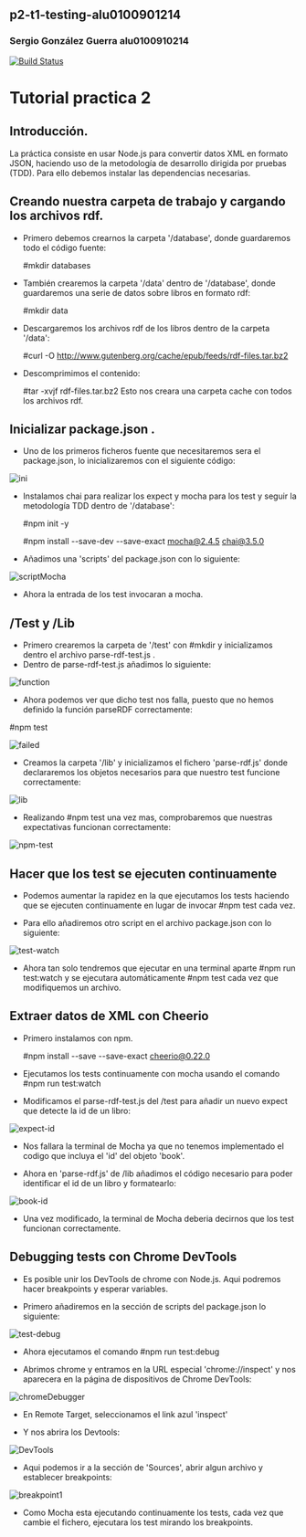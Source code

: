 ## p2-t1-testing-alu0100901214
### Sergio González Guerra   alu0100910214

[![Build Status](https://travis-ci.com/ULL-ESIT-PL-1819/p2-t1-testing-alu0100901214.svg?branch=master)](https://travis-ci.com/ULL-ESIT-PL-1819/p2-t1-testing-alu0100901214)

# Tutorial practica 2

## Introducción.
La práctica consiste en usar Node.js para convertir datos XML en formato JSON, haciendo uso de la metodología de desarrollo dirigida por pruebas (TDD). Para ello debemos instalar las dependencias necesarias.

## Creando nuestra carpeta de trabajo y cargando los archivos rdf.
- Primero debemos crearnos la carpeta '/database', donde guardaremos todo el código fuente:

  #mkdir databases
  
- También crearemos la carpeta '/data' dentro de '/database', donde guardaremos una serie de datos sobre libros en formato rdf:

  #mkdir data
  
- Descargaremos los archivos rdf de los libros dentro de la carpeta '/data':

  #curl -O http://www.gutenberg.org/cache/epub/feeds/rdf-files.tar.bz2
  
- Descomprimimos el contenido:

  #tar -xvjf rdf-files.tar.bz2
Esto nos creara una carpeta cache con todos los archivos rdf.

## Inicializar package.json .

- Uno de los primeros ficheros fuente que necesitaremos sera el package.json, lo inicializaremos con el siguiente código: 

![ini](./img2/packageJsonInicial.PNG)

- Instalamos chai para realizar los expect y mocha para los test y seguir la metodología TDD dentro de '/database':

  #npm init -y
  
  #npm install --save-dev --save-exact mocha@2.4.5 chai@3.5.0
  
- Añadimos una 'scripts' del package.json con lo siguiente:

![scriptMocha](./img2/scriptMocha.PNG)

- Ahora la entrada de los test invocaran a mocha.

## /Test y /Lib

- Primero crearemos la carpeta de '/test' con #mkdir y inicializamos dentro el archivo parse-rdf-test.js .
- Dentro de parse-rdf-test.js añadimos lo siguiente:

![function](./img2/function.PNG)

- Ahora podemos ver que dicho test nos falla, puesto que no hemos definido la función parseRDF correctamente: 

#npm test

![failed](./img2/failed.PNG)

- Creamos la carpeta '/lib' y inicializamos el fichero 'parse-rdf.js' donde declararemos los objetos necesarios para que nuestro test funcione correctamente:

![lib](./img2/lib.PNG)

- Realizando #npm test una vez mas, comprobaremos que nuestras expectativas funcionan correctamente:

![npm-test](./img2/npm-test.PNG)

## Hacer que los test se ejecuten continuamente

- Podemos aumentar la rapidez en la que ejecutamos los tests haciendo que se ejecuten continuamente en lugar de invocar #npm test cada vez.

- Para ello añadiremos otro script en el archivo package.json con lo siguiente:

![test-watch](./img2/test-watch.PNG)

- Ahora tan solo tendremos que ejecutar en una terminal aparte #npm run test:watch y se ejecutara automáticamente #npm test cada vez que modifiquemos un archivo.

## Extraer datos de XML con Cheerio

- Primero instalamos con npm.

  #npm install --save --save-exact cheerio@0.22.0

- Ejecutamos los tests continuamente con mocha usando el comando #npm run test:watch

- Modificamos el parse-rdf-test.js del /test para añadir un nuevo expect que detecte la id de un libro:

![expect-id](./img2/expect-id.PNG)

- Nos fallara la terminal de Mocha ya que no tenemos implementado el codigo que incluya el 'id' del objeto 'book'.

- Ahora en 'parse-rdf.js' de /lib añadimos el código necesario para poder identificar el id de un libro y formatearlo:

![book-id](./img2/book-id.PNG)

- Una vez modificado, la terminal de Mocha deberia decirnos que los test funcionan correctamente.

## Debugging tests con Chrome DevTools

- Es posible unir los DevTools de chrome con Node.js. Aqui podremos hacer breakpoints y esperar variables.

- Primero añadiremos en la sección de scripts del package.json lo siguiente:

![test-debug](./img2/test-debug.PNG)

- Ahora ejecutamos el comando #npm run test:debug

- Abrimos chrome y entramos en la URL especial  'chrome://inspect' y nos aparecera en la página de dispositivos de Chrome DevTools:

![chromeDebugger](./img2/chromeDebugger.PNG)

- En Remote Target, seleccionamos el link azul 'inspect'

- Y nos abrira los Devtools:

![DevTools](./img2/DevTools.PNG)

- Aqui podemos ir a la sección de 'Sources', abrir algun archivo y establecer breakpoints:

![breakpoint1](./img2/breakpoint1.PNG)

- Como Mocha esta ejecutando continuamente los tests, cada vez que cambie el fichero, ejecutara los test mirando los breakpoints.


